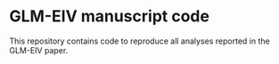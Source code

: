 # GLM-EIV manuscript code

This repository contains code to reproduce all analyses reported in the GLM-EIV paper.
